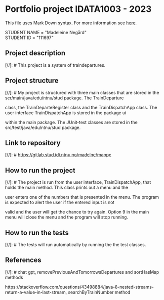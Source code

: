 # Portfolio project IDATA1003 - 2023
This file uses Mark Down syntax. For more information see [here](https://www.markdownguide.org/basic-syntax/).

STUDENT NAME = "Madeleine Negård"  
STUDENT ID = "111697"

## Project description

[//]: # This project is a system of traindepartures.

## Project structure

[//]: # My project is structured with three main classes that are stored in the scr/main/java/edu/ntnu/stud package. The TrainDeparture <p>class, the TrainDeparteRegister class and the TrainDispatchApp class. The user interface TrainDispatchApp is stored in the package ui <p>within the main package. The JUnit-test classes are stored in the src/test/java/edu/ntnu/stud package. 

## Link to repository

[//]: # https://gitlab.stud.idi.ntnu.no/madelne/mappe 

## How to run the project

[//]: # The project is run from the user interface, TrainDispatchApp, that holds the main method. This class prints out a menu and the <p>user enters one of the numbers that is presented in the menu. The program is expected to alert the user if the entered input is not <p>valid and the user will get the chance to try again. Option 9 in the main menu will close the menu and the program will stop running.

## How to run the tests

[//]: # The tests will run automatically by running the the test classes. 

## References

[//]: # chat gpt, removePreviousAndTomorrowsDepartures and sortHasMap methods
<p>  https://stackoverflow.com/questions/43498884/java-8-nested-streams-return-a-value-in-last-stream, searchByTrainNumber method
